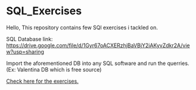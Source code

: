 # SQL_Exercises

Hello,
This repository contains few SQl exercises i tackled on.

SQL Database link: https://drive.google.com/file/d/1Gyr67oACXERzhjBaVBjY2iAKyvZdkr2A/view?usp=sharing

Import the aforementioned DB into any SQL software and run the querries. (Ex: Valentina DB which is free source)

[Check here for the exercises.](QueryExercises.sql)
